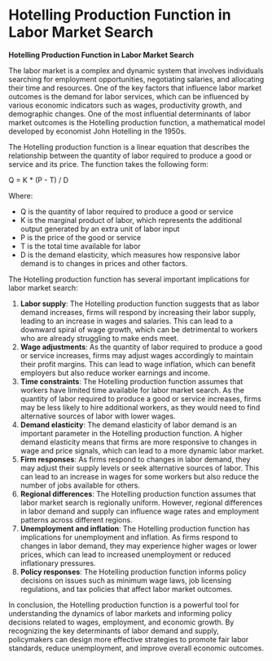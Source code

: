 # Hotelling Production Function in Labor Market Search

**Hotelling Production Function in Labor Market Search**

The labor market is a complex and dynamic system that involves individuals searching for employment opportunities, negotiating salaries, and allocating their time and resources. One of the key factors that influence labor market outcomes is the demand for labor services, which can be influenced by various economic indicators such as wages, productivity growth, and demographic changes. One of the most influential determinants of labor market outcomes is the Hotelling production function, a mathematical model developed by economist John Hotelling in the 1950s.

The Hotelling production function is a linear equation that describes the relationship between the quantity of labor required to produce a good or service and its price. The function takes the following form:

Q = K \* (P - T) / D

Where:

* Q is the quantity of labor required to produce a good or service
* K is the marginal product of labor, which represents the additional output generated by an extra unit of labor input
* P is the price of the good or service
* T is the total time available for labor
* D is the demand elasticity, which measures how responsive labor demand is to changes in prices and other factors.

The Hotelling production function has several important implications for labor market search:

1. **Labor supply**: The Hotelling production function suggests that as labor demand increases, firms will respond by increasing their labor supply, leading to an increase in wages and salaries. This can lead to a downward spiral of wage growth, which can be detrimental to workers who are already struggling to make ends meet.
2. **Wage adjustments**: As the quantity of labor required to produce a good or service increases, firms may adjust wages accordingly to maintain their profit margins. This can lead to wage inflation, which can benefit employers but also reduce worker earnings and income.
3. **Time constraints**: The Hotelling production function assumes that workers have limited time available for labor market search. As the quantity of labor required to produce a good or service increases, firms may be less likely to hire additional workers, as they would need to find alternative sources of labor with lower wages.
4. **Demand elasticity**: The demand elasticity of labor demand is an important parameter in the Hotelling production function. A higher demand elasticity means that firms are more responsive to changes in wage and price signals, which can lead to a more dynamic labor market.
5. **Firm responses**: As firms respond to changes in labor demand, they may adjust their supply levels or seek alternative sources of labor. This can lead to an increase in wages for some workers but also reduce the number of jobs available for others.
6. **Regional differences**: The Hotelling production function assumes that labor market search is regionally uniform. However, regional differences in labor demand and supply can influence wage rates and employment patterns across different regions.
7. **Unemployment and inflation**: The Hotelling production function has implications for unemployment and inflation. As firms respond to changes in labor demand, they may experience higher wages or lower prices, which can lead to increased unemployment or reduced inflationary pressures.
8. **Policy responses**: The Hotelling production function informs policy decisions on issues such as minimum wage laws, job licensing regulations, and tax policies that affect labor market outcomes.

In conclusion, the Hotelling production function is a powerful tool for understanding the dynamics of labor markets and informing policy decisions related to wages, employment, and economic growth. By recognizing the key determinants of labor demand and supply, policymakers can design more effective strategies to promote fair labor standards, reduce unemployment, and improve overall economic outcomes.
